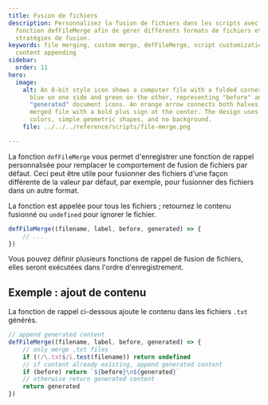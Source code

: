 ```yaml
---
title: Fusion de fichiers
description: Personnalisez la fusion de fichiers dans les scripts avec la
  fonction defFileMerge afin de gérer différents formats de fichiers et
  stratégies de fusion.
keywords: file merging, custom merge, defFileMerge, script customization,
  content appending
sidebar:
  order: 11
hero:
  image:
    alt: An 8-bit style icon shows a computer file with a folded corner, split into
      blue on one side and green on the other, representing "before" and
      "generated" document icons. An orange arrow connects both halves into one
      merged file with a bold plus sign at the center. The design uses five flat
      colors, simple geometric shapes, and no background.
    file: ../../../reference/scripts/file-merge.png

---
```


La fonction `defFileMerge` vous permet d'enregistrer une fonction de rappel personnalisée pour remplacer le comportement de fusion de fichiers par défaut.
Ceci peut être utile pour fusionner des fichiers d'une façon différente de la valeur par défaut, par exemple, pour fusionner des fichiers dans un autre format.

La fonction est appelée pour tous les fichiers ; retournez le contenu fusionné ou `undefined` pour ignorer le fichier.

```js
defFileMerge((filename, label, before, generated) => {
    // ...
})
```

Vous pouvez définir plusieurs fonctions de rappel de fusion de fichiers, elles seront exécutées dans l'ordre d'enregistrement.

## Exemple : ajout de contenu

La fonction de rappel ci-dessous ajoute le contenu dans les fichiers `.txt` générés.

```js
// append generated content
defFileMerge((filename, label, before, generated) => {
    // only merge .txt files
    if (!/\.txt$/i.test(filename)) return undefined
    // if content already existing, append generated content
    if (before) return `${before}\n${generated}`
    // otherwise return generated content
    return generated
})
```

